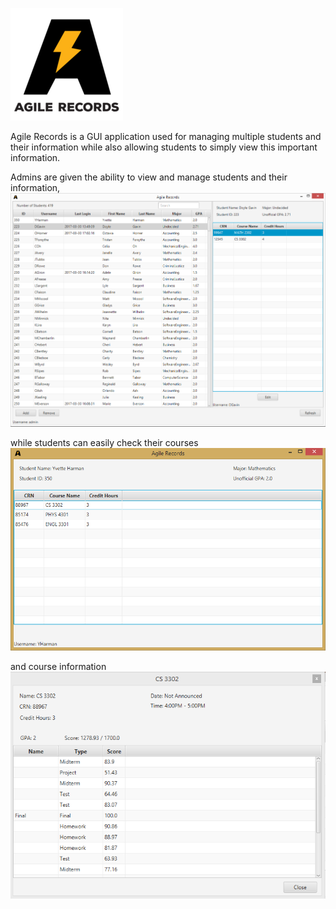 ![alt tag](logo/AgileRecords.png)

Agile Records is a GUI application used for managing multiple students and their information while also allowing
students to simply view this important information.

Admins are given the ability to view and manage students and their information,
![alt tag](docs/examples/admin-view.png)

while students can easily check their courses
![alt tag](docs/examples/student-view.png)

and course information  
![alt tag](docs/examples/course.png)